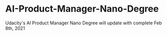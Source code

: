 # AI-Product-Manager-Nano-Degree
Udacity's AI Product Manager Nano Degree
will update with complete Feb 8th, 2021
